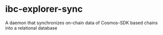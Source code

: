 # ibc-explorer-sync
A daemon that synchronizes on-chain data of Cosmos-SDK based chains into a relational database
